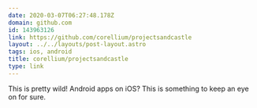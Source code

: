 ```yaml
---
date: 2020-03-07T06:27:48.178Z
domain: github.com
id: 143963126
link: https://github.com/corellium/projectsandcastle
layout: ../../layouts/post-layout.astro
tags: ios, android
title: corellium/projectsandcastle
type: link
---
```


This is pretty wild! Android apps on iOS? This is something to keep an eye on for sure.
